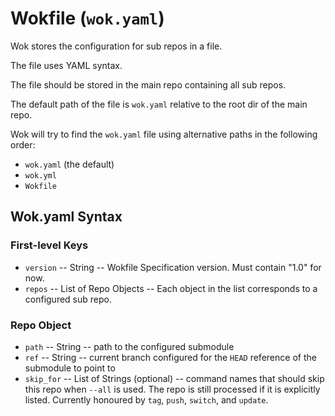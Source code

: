 # Wokfile (`wok.yaml`)

Wok stores the configuration for sub repos in a file.

The file uses YAML syntax.

The file should be stored in the main repo containing all sub repos.

The default path of the file is `wok.yaml` relative to the root dir of the main repo.

Wok will try to find the `wok.yaml` file using alternative paths in the following order:

- `wok.yaml` (the default)
- `wok.yml`
- `Wokfile`


## Wok.yaml Syntax


### First-level Keys

- `version` -- String -- Wokfile Specification version. Must contain "1.0" for now.
- `repos` -- List of Repo Objects -- Each object in the list corresponds to a configured sub repo.


### Repo Object

- `path` -- String -- path to the configured submodule
- `ref` -- String -- current branch configured for the `HEAD` reference of the submodule to point to
- `skip_for` -- List of Strings (optional) -- command names that should skip this repo when `--all` is used. The repo is still processed if it is explicitly listed. Currently honoured by `tag`, `push`, `switch`, and `update`.
